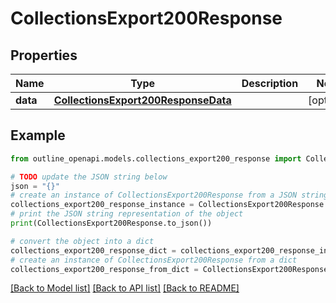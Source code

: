# CollectionsExport200Response


## Properties

Name | Type | Description | Notes
------------ | ------------- | ------------- | -------------
**data** | [**CollectionsExport200ResponseData**](CollectionsExport200ResponseData.md) |  | [optional] 

## Example

```python
from outline_openapi.models.collections_export200_response import CollectionsExport200Response

# TODO update the JSON string below
json = "{}"
# create an instance of CollectionsExport200Response from a JSON string
collections_export200_response_instance = CollectionsExport200Response.from_json(json)
# print the JSON string representation of the object
print(CollectionsExport200Response.to_json())

# convert the object into a dict
collections_export200_response_dict = collections_export200_response_instance.to_dict()
# create an instance of CollectionsExport200Response from a dict
collections_export200_response_from_dict = CollectionsExport200Response.from_dict(collections_export200_response_dict)
```
[[Back to Model list]](../README.md#documentation-for-models) [[Back to API list]](../README.md#documentation-for-api-endpoints) [[Back to README]](../README.md)


